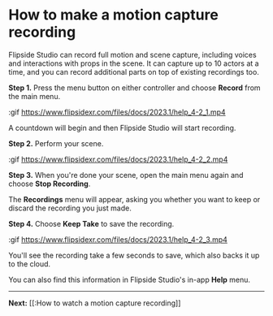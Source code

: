 # How to make a motion capture recording

Flipside Studio can record full motion and scene capture, including voices and interactions with props in the scene. It can capture up to 10 actors at a time, and you can record additional parts on top of existing recordings too.

**Step 1.** Press the menu button on either controller and choose **Record** from the main menu.

:gif https://www.flipsidexr.com/files/docs/2023.1/help_4-2_1.mp4

A countdown will begin and then Flipside Studio will start recording.

**Step 2.** Perform your scene.

:gif https://www.flipsidexr.com/files/docs/2023.1/help_4-2_2.mp4

**Step 3.** When you're done your scene, open the main menu again and choose **Stop Recording**.

The **Recordings** menu will appear, asking you whether you want to keep or discard the recording you just made.

**Step 4.** Choose **Keep Take** to save the recording.

:gif https://www.flipsidexr.com/files/docs/2023.1/help_4-2_3.mp4

You'll see the recording take a few seconds to save, which also backs it up to the cloud.

You can also find this information in Flipside Studio's in-app **Help** menu.

---

**Next:** [[:How to watch a motion capture recording]]
